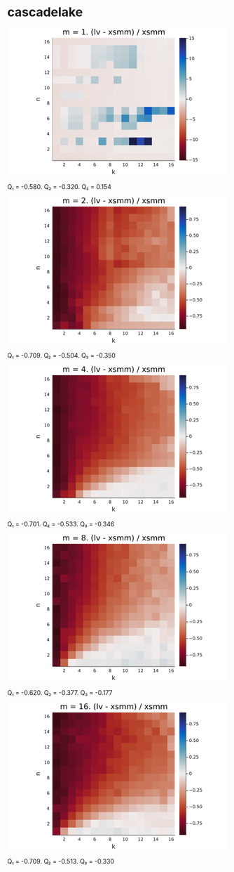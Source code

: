 # cascadelake

![1](../assets/cascadelake/plot_1.png)

Q₁ = -0.580.  Q₂ = -0.320.  Q₃ = 0.154

![2](../assets/cascadelake/plot_2.png)

Q₁ = -0.709.  Q₂ = -0.504.  Q₃ = -0.350

![4](../assets/cascadelake/plot_4.png)

Q₁ = -0.701.  Q₂ = -0.533.  Q₃ = -0.346

![8](../assets/cascadelake/plot_8.png)

Q₁ = -0.620.  Q₂ = -0.377.  Q₃ = -0.177

![16](../assets/cascadelake/plot_16.png)

Q₁ = -0.709.  Q₂ = -0.513.  Q₃ = -0.330


